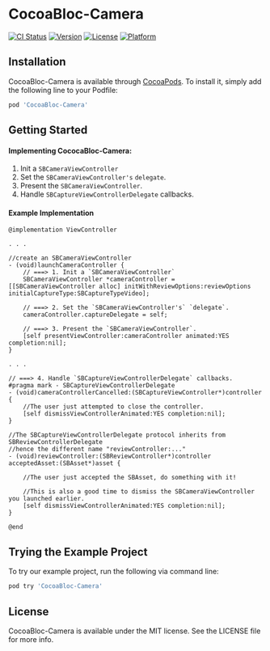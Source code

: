 # CocoaBloc-Camera

[![CI Status](http://img.shields.io/travis/stagebloc/CocoaBloc-Camera.svg?style=flat)](https://travis-ci.org/stagebloc/CocoaBloc-Camera/branches)
[![Version](https://img.shields.io/cocoapods/v/CocoaBloc-Camera.svg?style=flat)](http://cocoapods.org/pods/CocoaBloc-Camera)
[![License](https://img.shields.io/cocoapods/l/CocoaBloc-Camera.svg?style=flat)](http://cocoapods.org/pods/CocoaBloc-Camera)
[![Platform](https://img.shields.io/cocoapods/p/CocoaBloc-Camera.svg?style=flat)](http://cocoapods.org/pods/CocoaBloc-Camera)

## Installation

CocoaBloc-Camera is available through [CocoaPods](http://cocoapods.org). To install
it, simply add the following line to your Podfile:

```ruby
pod 'CocoaBloc-Camera'
```

## Getting Started
#### Implementing CococaBloc-Camera:
1. Init a `SBCameraViewController`
2. Set the `SBCameraViewController's` `delegate`.
3. Present the `SBCameraViewController`.
4. Handle `SBCaptureViewControllerDelegate` callbacks.

#### Example Implementation
```objc
@implementation ViewController

. . .

//create an SBCameraViewController
- (void)launchCameraController {
    // ===> 1. Init a `SBCameraViewController`
    SBCameraViewController *cameraController = [[SBCameraViewController alloc] initWithReviewOptions:reviewOptions initialCaptureType:SBCaptureTypeVideo];

    // ===> 2. Set the `SBCameraViewController's` `delegate`.
    cameraController.captureDelegate = self;

    // ===> 3. Present the `SBCameraViewController`.
    [self presentViewController:cameraController animated:YES completion:nil];
}

. . .

// ===> 4. Handle `SBCaptureViewControllerDelegate` callbacks.
#pragma mark - SBCaptureViewControllerDelegate
- (void)cameraControllerCancelled:(SBCaptureViewController*)controller {
    //The user just attempted to close the controller.
    [self dismissViewControllerAnimated:YES completion:nil];
}

//The SBCaptureViewControllerDelegate protocol inherits from SBReviewControllerDelegate
//hence the different name "reviewController:..."
- (void)reviewController:(SBReviewController*)controller acceptedAsset:(SBAsset*)asset {

    //The user just accepted the SBAsset, do something with it!

    //This is also a good time to dismiss the SBCameraViewController you launched earlier.
    [self dismissViewControllerAnimated:YES completion:nil];
}

@end
```


## Trying the Example Project
To try our example project, run the following via command line:
```ruby
pod try 'CocoaBloc-Camera'
```

## License

CocoaBloc-Camera is available under the MIT license. See the LICENSE file for more info.
